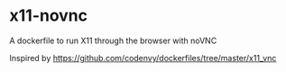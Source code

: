 # x11-novnc
A dockerfile to run X11 through the browser with noVNC

Inspired by
https://github.com/codenvy/dockerfiles/tree/master/x11_vnc 
